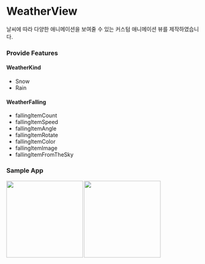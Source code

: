 # WeatherView
날씨에 따라 다양한 애니메이션을 보여줄 수 있는 커스텀 애니메이션 뷰를 제작하였습니다.

### Provide Features
#### WeatherKind
- Snow
- Rain

#### WeatherFalling
- fallingItemCount
- fallingItemSpeed
- fallingItemAngle
- fallingItemRotate
- fallingItemColor
- fallingItemImage
- fallingItemFromTheSky

### Sample App
<img width="200" align="left" src="https://user-images.githubusercontent.com/49600974/155834834-ed59afc7-4db3-4139-ba7c-0f6b4e81e129.gif"/>
<img width="200" align="left" src="https://user-images.githubusercontent.com/49600974/155834887-4baee981-ebb8-4a52-928f-5bc908bdc28e.gif"/>
